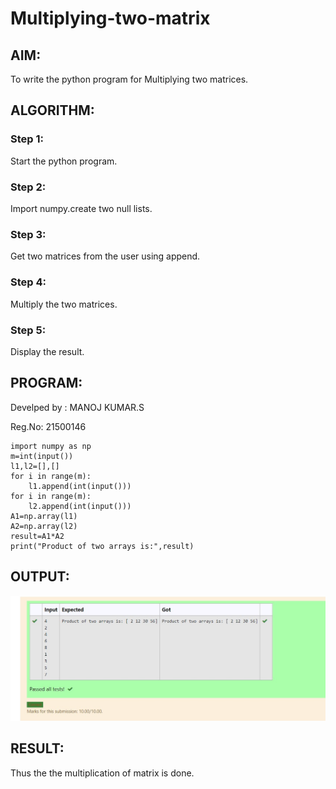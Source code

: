 # Multiplying-two-matrix

## AIM:
To write the python program for Multiplying two matrices.

## ALGORITHM:

### Step 1:
Start the python program.
### Step 2:
Import numpy.create two null lists.
### Step 3:
Get two matrices from the user using append.
### Step 4:
Multiply the two matrices.
### Step 5:
Display the result.

## PROGRAM:
Develped by : MANOJ KUMAR.S

Reg.No: 21500146
 
```
import numpy as np
m=int(input())
l1,l2=[],[]
for i in range(m):
    l1.append(int(input()))
for i in range(m):
    l2.append(int(input()))
A1=np.array(l1)
A2=np.array(l2)
result=A1*A2
print("Product of two arrays is:",result)
```

## OUTPUT:
![](./out.jpg)

## RESULT:
Thus the the multiplication of matrix is done.
